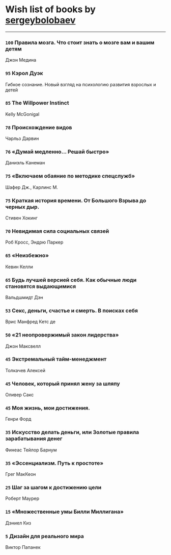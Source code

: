 # Wish list of books by [sergeybolobaev](http://vk.com/id37918255)
---

### `100` Правила мозга. Что стоит знать о мозге вам и вашим детям
Джон Медина

### `95` Кэрол Дуэк
Гибкое сознание. Новый взгляд на психологию развития взрослых и детей

### `85` The Willpower Instinct
Kelly McGonigal

### `78` Происхождение видов
Чарльз Дарвин

### `76` «Думай медленно… Решай быстро»
Даниэль Канеман

### `75` «Включаем обаяние по методике спецслужб»
Шафер Дж., Карлинс М.

### `75` Краткая история времени. От Большого Взрыва до черных дыр.
Стивен Хокинг

### `70` Невидимая сила социальных связей
Роб Кросс, Эндрю Паркер

### `65` «Неизбежно»
Кевин Келли

### `65` Будь лучшей версией себя. Как обычные люди становятся выдающимися
Вальдшмидт Дэн

### `53` Секс, деньги, счастье и смерть. В поисках себя
Врис Манфред Кетс де

### `50` «21 неопровержимый закон лидерства»
Джон Максвелл

### `45` Экстремальный тайм-менеджмент
Толкачев Алексей

### `45` Человек, который принял жену за шляпу
Оливер Сакс

### `45` Моя жизнь, мои достижения.
Генри Форд

### `35` Искусство делать деньги, или Золотые правила зарабатывания денег
Финеас Тейлор Барнум

### `35` «Эссенциализм. Путь к простоте»
Грег МакКеон

### `25` Шаг за шагом к достижению цели
Роберт Маурер

### `15` «Множественные умы Билли Миллигана»
Дэниел Киз

### `5` Дизайн для реального мира
Виктор Папанек

